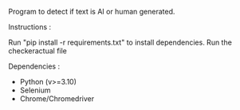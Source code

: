 Program to detect if text is AI or human generated. 

Instructions : 

Run "pip install -r requirements.txt" to install dependencies. 
Run the checkeractual file 

Dependencies : 
- Python (v>=3.10) 
- Selenium 
- Chrome/Chromedriver
